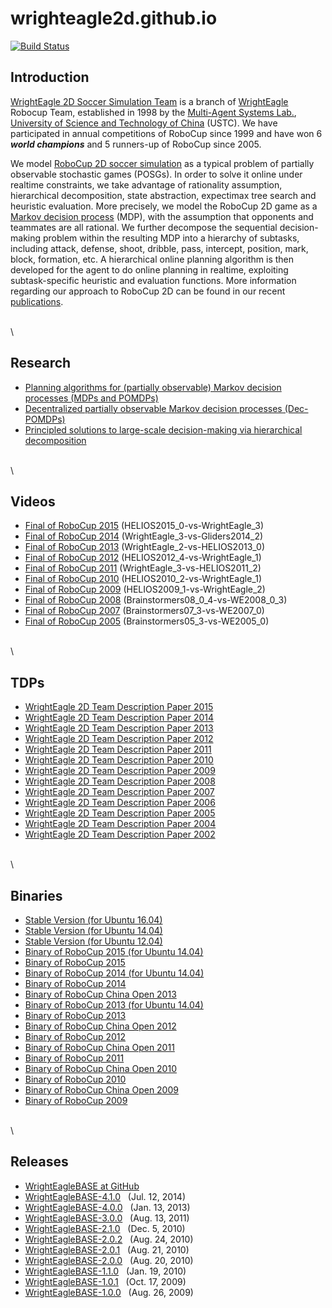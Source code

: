 # wrighteagle2d.github.io

[![Build Status](https://travis-ci.org/wrighteagle2d/wrighteagle2d.github.io.svg?branch=master)](https://travis-ci.org/wrighteagle2d/wrighteagle2d.github.io)


Introduction
------------

[WrightEagle 2D Soccer Simulation Team](http://www.wrighteagle.org/2d/)
is a branch of [WrightEagle](http://www.wrighteagle.org/) Robocup Team,
established in 1998 by the [Multi-Agent Systems
Lab.](http://wrighteagle.org), [University of Science and Technology of
China](http://www.ustc.edu.cn) (USTC). We have participated in annual
competitions of RoboCup since 1999 and have won 6 ***world champions***
and 5 runners-up of RoboCup since 2005.

We model [RoboCup 2D soccer
simulation](https://en.wikipedia.org/wiki/RoboCup_2D_Soccer_Simulation_League)
as a typical problem of partially observable stochastic games (POSGs).
In order to solve it online under realtime constraints, we take
advantage of rationality assumption, hierarchical decomposition, state
abstraction, expectimax tree search and heuristic evaluation. More
precisely, we model the RoboCup 2D game as a [Markov decision
process](https://en.wikipedia.org/wiki/Markov_decision_process) (MDP),
with the assumption that opponents and teammates are all rational. We
further decompose the sequential decision-making problem within the
resulting MDP into a hierarchy of subtasks, including attack, defense, 
shoot, dribble, pass, intercept, position, mark, block, formation, etc. 
A hierarchical online
planning algorithm is then developed for the agent to do online planning
in realtime, exploiting subtask-specific heuristic and evaluation
functions. More information regarding our approach to RoboCup 2D can be
found in our recent
[publications](http://wrighteagle2d.github.io/publications.html).

\
\


Research
--------

-   [Planning algorithms for (partially observable) Markov decision
    processes (MDPs
    and POMDPs)](http://www.wrighteagle.org/en/research/planning.php)
-   [Decentralized partially observable Markov decision
    processes (Dec-POMDPs)](http://www.wrighteagle.org/en/research/decpomdp.php)
-   [Principled solutions to large-scale decision-making via
    hierarchical
    decomposition](http://www.wrighteagle.org/en/research/decisionmaking.php)

\
\


Videos
------

-   [Final of RoboCup
    2015](https://www.youtube.com/watch?v=Ptzv9NF9opM) (HELIOS2015\_0-vs-WrightEagle\_3)
-   [Final of RoboCup
    2014](https://www.youtube.com/watch?v=kRIygFjlD_Q) (WrightEagle\_3-vs-Gliders2014\_2)
-   [Final of RoboCup
    2013](https://www.youtube.com/watch?v=BoWoIc4IrtI) (WrightEagle\_2-vs-HELIOS2013\_0)
-   [Final of RoboCup
    2012](https://www.youtube.com/watch?v=cDhSjSYPvdE) (HELIOS2012\_4-vs-WrightEagle\_1)
-   [Final of RoboCup
    2011](https://www.youtube.com/watch?v=leNDA5tzUfk) (WrightEagle\_3-vs-HELIOS2011\_2)
-   [Final of RoboCup
    2010](https://www.youtube.com/watch?v=BVWkndHk3AE) (HELIOS2010\_2-vs-WrightEagle\_1)
-   [Final of RoboCup
    2009](https://www.youtube.com/watch?v=Q18Wxs3Da-8) (HELIOS2009\_1-vs-WrightEagle\_2)
-   [Final of RoboCup
    2008](https://www.youtube.com/watch?v=w1c_8TWX8dY) (Brainstormers08\_0\_4-vs-WE2008\_0\_3)
-   [Final of RoboCup
    2007](https://www.youtube.com/watch?v=ceDDg_l6_J0) (Brainstormers07\_3-vs-WE2007\_0)
-   [Final of RoboCup
    2005](https://www.youtube.com/watch?v=FiFj0HQXaGw) (Brainstormers05\_3-vs-WE2005\_0)

\
\


TDPs
----

-   [WrightEagle 2D Team Description Paper
    2015](tdps/WrightEagle2015_2D_Soccer_Simulation_Team_Description_Paper.pdf)
-   [WrightEagle 2D Team Description Paper
    2014](tdps/WrightEagle2014_2D_Soccer_Simulation_Team_Description_Paper.pdf)
-   [WrightEagle 2D Team Description Paper
    2013](tdps/WrightEagle2013_2D_Soccer_Simulation_Team_Description_Paper.pdf)
-   [WrightEagle 2D Team Description Paper
    2012](tdps/WrightEagle2012_2D_Soccer_Simulation_Team_Description_Paper.pdf)
-   [WrightEagle 2D Team Description Paper
    2011](tdps/WrightEagle2011_2D_Soccer_Simulation_Team_Description_Paper.pdf)
-   [WrightEagle 2D Team Description Paper
    2010](tdps/WrightEagle2010_2D_Soccer_Simulation_Team_Description_Paper.pdf)
-   [WrightEagle 2D Team Description Paper
    2009](tdps/WrightEagle2009_2D_Soccer_Simulation_Team_Description_Paper.pdf)
-   [WrightEagle 2D Team Description Paper
    2008](tdps/WrightEagle2008_2D_Soccer_Simulation_Team_Description_Paper.pdf)
-   [WrightEagle 2D Team Description Paper
    2007](tdps/WrightEagle2007_2D_Soccer_Simulation_Team_Description_Paper.pdf)
-   [WrightEagle 2D Team Description Paper
    2006](tdps/WrightEagle2006_2D_Soccer_Simulation_Team_Description_Paper.pdf)
-   [WrightEagle 2D Team Description Paper
    2005](tdps/WrightEagle2005_2D_Soccer_Simulation_Team_Description_Paper.pdf)
-   [WrightEagle 2D Team Description Paper
    2004](tdps/WrightEagle2004_2D_Soccer_Simulation_Team_Description_Paper.pdf)
-   [WrightEagle 2D Team Description Paper
    2002](tdps/WrightEagle2002_2D_Soccer_Simulation_Team_Description_Paper.pdf)

\
\


Binaries
--------

-   [Stable Version (for
    Ubuntu 16.04)](binaries/WrightEagle_stable_ubuntu_16.04.tar.gz)
-   [Stable Version (for
    Ubuntu 14.04)](binaries/WrightEagle_stable_ubuntu_14.04.tar.gz)
-   [Stable Version (for
    Ubuntu 12.04)](binaries/WrightEagle_stable_ubuntu_12.04.tar.gz)
-   [Binary of RoboCup 2015 (for
    Ubuntu 14.04)](binaries/WrightEagle_rc15_ubuntu_14.04_release.tar.gz)
-   [Binary of RoboCup 2015](binaries/WrightEagle_rc15_release.tar.gz)
-   [Binary of RoboCup 2014 (for
    Ubuntu 14.04)](binaries/WrightEagle_rc14_ubuntu_14.04_release.tar.gz)
-   [Binary of RoboCup 2014](binaries/WrightEagle_rc14_release.tar.gz)
-   [Binary of RoboCup China Open
    2013](binaries/WrightEagle_chinaopen13_release.tar.gz)
-   [Binary of RoboCup 2013 (for
    Ubuntu 14.04)](binaries/WrightEagle_rc13_ubuntu_14.04_release.tar.gz)
-   [Binary of RoboCup 2013](binaries/WrightEagle_rc13_release.tar.gz)
-   [Binary of RoboCup China Open
    2012](binaries/WrightEagle_chinaopen12_release.tar.gz)
-   [Binary of RoboCup 2012](binaries/WrightEagle_rc12_release.tar.gz)
-   [Binary of RoboCup China Open
    2011](binaries/WrightEagle_chinaopen11_release.tar.gz)
-   [Binary of RoboCup 2011](binaries/WrightEagle_rc11_release.tar.gz)
-   [Binary of RoboCup China Open
    2010](binaries/WrightEagle_chinaopen10_release.tar.gz)
-   [Binary of RoboCup 2010](binaries/WrightEagle_rc10_release.tar.gz)
-   [Binary of RoboCup China Open
    2009](binaries/WrightEagle_chinaopen09_release.tar.gz)
-   [Binary of RoboCup 2009](binaries/WrightEagle_rc09_release.tar.gz)

\
\


Releases
--------

-   [WrightEagleBASE at
    GitHub](https://github.com/wrighteagle2d/wrighteaglebase)
-   [WrightEagleBASE-4.1.0](releases/WrightEagleBASE-4.1.0.tar.gz)   (Jul.
    12, 2014)
-   [WrightEagleBASE-4.0.0](releases/WrightEagleBASE-4.0.0.tar.gz)   (Jan.
    13, 2013)
-   [WrightEagleBASE-3.0.0](releases/WrightEagleBASE-3.0.0.tar.gz)   (Aug.
    13, 2011)
-   [WrightEagleBASE-2.1.0](releases/WrightEagleBASE-2.1.0.tar.gz)   (Dec.
    5, 2010)
-   [WrightEagleBASE-2.0.2](releases/WrightEagleBASE-2.0.2.tar.gz)   (Aug.
    24, 2010)
-   [WrightEagleBASE-2.0.1](releases/WrightEagleBASE-2.0.1.tar.gz)   (Aug.
    21, 2010)
-   [WrightEagleBASE-2.0.0](releases/WrightEagleBASE-2.0.0.tar.gz)   (Aug.
    20, 2010)
-   [WrightEagleBASE-1.1.0](releases/WrightEagleBASE-1.1.0.tar.gz)   (Jan.
    19, 2010)
-   [WrightEagleBASE-1.0.1](releases/WrightEagleBASE-1.0.1.tar.gz)   (Oct.
    17, 2009)
-   [WrightEagleBASE-1.0.0](releases/WrightEagleBASE-1.0.0.tar.gz)   (Aug.
    26, 2009)

